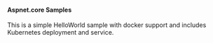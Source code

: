 #### Aspnet.core Samples
This is a simple HelloWorld sample with docker support and includes Kubernetes deployment and service.